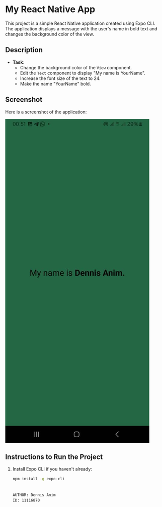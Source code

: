# My React Native App

This project is a simple React Native application created using Expo CLI. The application displays a message with the user's name in bold text and changes the background color of the view.

## Description

- **Task**: 
  - Change the background color of the `View` component.
  - Edit the `Text` component to display "My name is YourName".
  - Increase the font size of the text to 24.
  - Make the name "YourName" bold.


## Screenshot

Here is a screenshot of the application:

![Screenshot](assets\Shuttapp.jpg)

## Instructions to Run the Project

1. Install Expo CLI if you haven't already:
   ```sh
   npm install -g expo-cli


   AUTHOR: Dennis Anim 
   ID: 11116870
